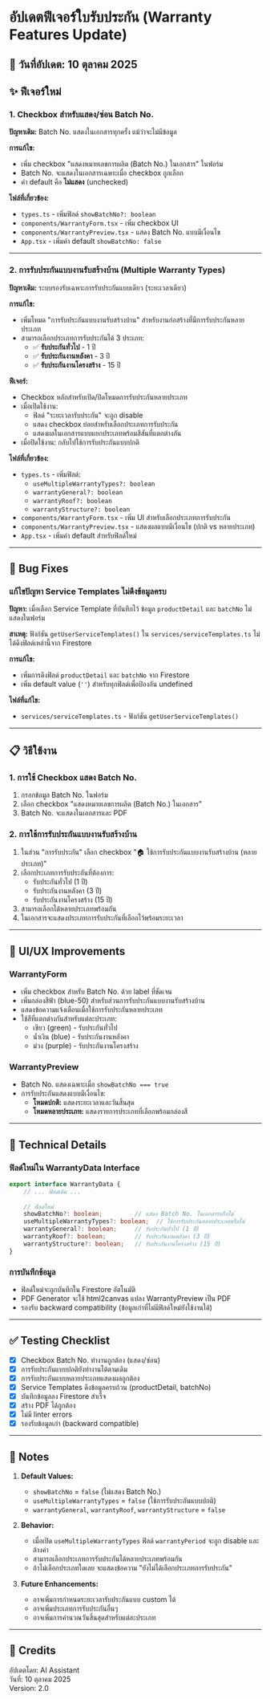 # อัปเดตฟีเจอร์ใบรับประกัน (Warranty Features Update)

## 📅 วันที่อัปเดต: 10 ตุลาคม 2025

## ✨ ฟีเจอร์ใหม่

### 1. Checkbox สำหรับแสดง/ซ่อน Batch No. 
**ปัญหาเดิม:** Batch No. แสดงในเอกสารทุกครั้ง แม้ว่าจะไม่มีข้อมูล

**การแก้ไข:**
- เพิ่ม checkbox "แสดงหมายเลขการผลิต (Batch No.) ในเอกสาร" ในฟอร์ม
- Batch No. จะแสดงในเอกสารเฉพาะเมื่อ checkbox ถูกเลือก
- ค่า default คือ **ไม่แสดง** (unchecked)

**ไฟล์ที่เกี่ยวข้อง:**
- `types.ts` - เพิ่มฟิลด์ `showBatchNo?: boolean`
- `components/WarrantyForm.tsx` - เพิ่ม checkbox UI
- `components/WarrantyPreview.tsx` - แสดง Batch No. แบบมีเงื่อนไข
- `App.tsx` - เพิ่มค่า default `showBatchNo: false`

---

### 2. การรับประกันแบบงานรับสร้างบ้าน (Multiple Warranty Types)
**ปัญหาเดิม:** ระบบรองรับเฉพาะการรับประกันแบบเดียว (ระยะเวลาเดียว)

**การแก้ไข:**
- เพิ่มโหมด "การรับประกันแบบงานรับสร้างบ้าน" สำหรับงานก่อสร้างที่มีการรับประกันหลายประเภท
- สามารถเลือกประเภทการรับประกันได้ 3 ประเภท:
  - ✅ **รับประกันทั่วไป** - 1 ปี
  - ✅ **รับประกันงานหลังคา** - 3 ปี
  - ✅ **รับประกันงานโครงสร้าง** - 15 ปี

**ฟีเจอร์:**
- Checkbox หลักสำหรับเปิด/ปิดโหมดการรับประกันหลายประเภท
- เมื่อเปิดใช้งาน:
  - ฟิลด์ "ระยะเวลารับประกัน" จะถูก disable
  - แสดง checkbox ย่อยสำหรับเลือกประเภทการรับประกัน
  - แสดงผลในเอกสารแบบแยกประเภทพร้อมสีสันที่แตกต่างกัน
- เมื่อปิดใช้งาน: กลับไปใช้การรับประกันแบบปกติ

**ไฟล์ที่เกี่ยวข้อง:**
- `types.ts` - เพิ่มฟิลด์:
  - `useMultipleWarrantyTypes?: boolean`
  - `warrantyGeneral?: boolean`
  - `warrantyRoof?: boolean`
  - `warrantyStructure?: boolean`
- `components/WarrantyForm.tsx` - เพิ่ม UI สำหรับเลือกประเภทการรับประกัน
- `components/WarrantyPreview.tsx` - แสดงผลแบบมีเงื่อนไข (ปกติ vs หลายประเภท)
- `App.tsx` - เพิ่มค่า default สำหรับฟิลด์ใหม่

---

## 🐛 Bug Fixes

### แก้ไขปัญหา Service Templates ไม่ดึงข้อมูลครบ
**ปัญหา:** เมื่อเลือก Service Template ที่บันทึกไว้ ข้อมูล `productDetail` และ `batchNo` ไม่แสดงในฟอร์ม

**สาเหตุ:** ฟังก์ชัน `getUserServiceTemplates()` ใน `services/serviceTemplates.ts` ไม่ได้ดึงฟิลด์เหล่านี้จาก Firestore

**การแก้ไข:**
- เพิ่มการดึงฟิลด์ `productDetail` และ `batchNo` จาก Firestore
- เพิ่ม default value (`''`) สำหรับทุกฟิลด์เพื่อป้องกัน undefined

**ไฟล์ที่แก้ไข:**
- `services/serviceTemplates.ts` - ฟังก์ชัน `getUserServiceTemplates()`

---

## 📋 วิธีใช้งาน

### 1. การใช้ Checkbox แสดง Batch No.
1. กรอกข้อมูล Batch No. ในฟอร์ม
2. เลือก checkbox "แสดงหมายเลขการผลิต (Batch No.) ในเอกสาร"
3. Batch No. จะแสดงในเอกสารและ PDF

### 2. การใช้การรับประกันแบบงานรับสร้างบ้าน
1. ในส่วน "การรับประกัน" เลือก checkbox "🏠 ใช้การรับประกันแบบงานรับสร้างบ้าน (หลายประเภท)"
2. เลือกประเภทการรับประกันที่ต้องการ:
   - รับประกันทั่วไป (1 ปี)
   - รับประกันงานหลังคา (3 ปี)
   - รับประกันงานโครงสร้าง (15 ปี)
3. สามารถเลือกได้หลายประเภทพร้อมกัน
4. ในเอกสารจะแสดงประเภทการรับประกันที่เลือกไว้พร้อมระยะเวลา

---

## 🎨 UI/UX Improvements

### WarrantyForm
- เพิ่ม checkbox สำหรับ Batch No. ด้วย label ที่ชัดเจน
- เพิ่มกล่องสีฟ้า (blue-50) สำหรับส่วนการรับประกันแบบงานรับสร้างบ้าน
- แสดงข้อความแจ้งเตือนเมื่อใช้การรับประกันหลายประเภท
- ใช้สีที่แตกต่างกันสำหรับแต่ละประเภท:
  - เขียว (green) - รับประกันทั่วไป
  - น้ำเงิน (blue) - รับประกันงานหลังคา
  - ม่วง (purple) - รับประกันงานโครงสร้าง

### WarrantyPreview
- Batch No. แสดงเฉพาะเมื่อ `showBatchNo === true`
- การรับประกันแสดงแบบมีเงื่อนไข:
  - **โหมดปกติ:** แสดงระยะเวลาและวันสิ้นสุด
  - **โหมดหลายประเภท:** แสดงรายการประเภทที่เลือกพร้อมกล่องสี

---

## 🔧 Technical Details

### ฟิลด์ใหม่ใน WarrantyData Interface
```typescript
export interface WarrantyData {
    // ... ฟิลด์เดิม ...
    
    // ฟิลด์ใหม่
    showBatchNo?: boolean;         // แสดง Batch No. ในเอกสารหรือไม่
    useMultipleWarrantyTypes?: boolean;  // ใช้การรับประกันหลายประเภทหรือไม่
    warrantyGeneral?: boolean;     // รับประกันทั่วไป (1 ปี)
    warrantyRoof?: boolean;        // รับประกันงานหลังคา (3 ปี)
    warrantyStructure?: boolean;   // รับประกันงานโครงสร้าง (15 ปี)
}
```

### การบันทึกข้อมูล
- ฟิลด์ใหม่จะถูกบันทึกใน Firestore อัตโนมัติ
- PDF Generator จะใช้ html2canvas แปลง WarrantyPreview เป็น PDF
- รองรับ backward compatibility (ข้อมูลเก่าที่ไม่มีฟิลด์ใหม่ยังใช้งานได้)

---

## ✅ Testing Checklist

- [x] Checkbox Batch No. ทำงานถูกต้อง (แสดง/ซ่อน)
- [x] การรับประกันแบบปกติยังทำงานได้ตามเดิม
- [x] การรับประกันแบบหลายประเภทแสดงผลถูกต้อง
- [x] Service Templates ดึงข้อมูลครบถ้วน (productDetail, batchNo)
- [x] บันทึกข้อมูลลง Firestore สำเร็จ
- [x] สร้าง PDF ได้ถูกต้อง
- [x] ไม่มี linter errors
- [x] รองรับข้อมูลเก่า (backward compatible)

---

## 📝 Notes

1. **Default Values:**
   - `showBatchNo` = `false` (ไม่แสดง Batch No.)
   - `useMultipleWarrantyTypes` = `false` (ใช้การรับประกันแบบปกติ)
   - `warrantyGeneral`, `warrantyRoof`, `warrantyStructure` = `false`

2. **Behavior:**
   - เมื่อเปิด `useMultipleWarrantyTypes` ฟิลด์ `warrantyPeriod` จะถูก disable และล้างค่า
   - สามารถเลือกประเภทการรับประกันได้หลายประเภทพร้อมกัน
   - ถ้าไม่เลือกประเภทใดเลย จะแสดงข้อความ "ยังไม่ได้เลือกประเภทการรับประกัน"

3. **Future Enhancements:**
   - อาจเพิ่มการกำหนดระยะเวลารับประกันแบบ custom ได้
   - อาจเพิ่มประเภทการรับประกันอื่นๆ
   - อาจเพิ่มการคำนวณวันสิ้นสุดสำหรับแต่ละประเภท

---

## 🙏 Credits
อัปเดตโดย: AI Assistant  
วันที่: 10 ตุลาคม 2025  
Version: 2.0


